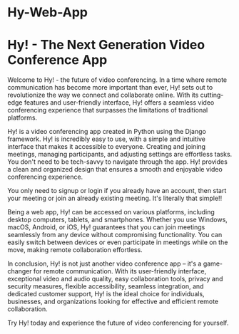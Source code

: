 # Hy-Web-App

<h1>Hy! - The Next Generation Video Conference App</h1>
<p>Welcome to Hy! - the future of video conferencing. In a time where remote communication has become more important than ever, Hy! sets out to revolutionize the way we connect and collaborate online. With its cutting-edge features and user-friendly interface, Hy! offers a seamless video conferencing experience that surpasses the limitations of traditional platforms.</p>
<p>Hy! is a video conferencing app created in Python using the Django framework. Hy! is incredibly easy to use, with a simple and intuitive interface that makes it accessible to everyone. Creating and joining meetings, managing participants, and adjusting settings are effortless tasks. You don't need to be tech-savvy to navigate through the app. Hy! provides a clean and organized design that ensures a smooth and enjoyable video conferencing experience.</p>
<p>You only need to signup or login if you already have an account, then start your meeting or join an already existing meeting. It's literally that simple!!</p>
<p>Being a web app, Hy! can be accessed on various platforms, including desktop computers, tablets, and smartphones. Whether you use Windows, macOS, Android, or iOS, Hy! guarantees that you can join meetings seamlessly from any device without compromising functionality. You can easily switch between devices or even participate in meetings while on the move, making remote collaboration effortless.</p>
<p>In conclusion, Hy! is not just another video conference app – it's a game-changer for remote communication. With its user-friendly interface, exceptional video and audio quality, easy collaboration tools, privacy and security measures, flexible accessibility, seamless integration, and dedicated customer support, Hy! is the ideal choice for individuals, businesses, and organizations looking for effective and efficient remote collaboration.</p>

Try Hy! today and experience the future of video conferencing for yourself.
